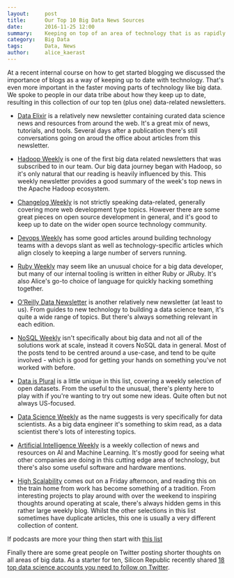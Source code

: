 ```yaml
---
layout:     post
title:      Our Top 10 Big Data News Sources
date:       2016-11-25 12:00
summary:    Keeping on top of an area of technology that is as rapidly moving as the big data ecosystem is hard.  Our data tribe share some of their resources for keeping up to date.
category:   Big Data
tags:       Data, News
author:     alice_kaerast
---
```


At a recent internal course on how to get started blogging we discussed the importance of blogs as a way of keeping up to date with technology.  That's even more important in the faster moving parts of technology like big data.  We spoke to people in our data tribe about how they keep up to date, resulting in this collection of our top ten (plus one) data-related newsletters.

* [Data Elixir](http://dataelixir.com/) is a relatively new newsletter containing curated data science news and resources from around the web.  It's a great mix of news, tutorials, and tools.  Several days after a publication there's still conversations going on aroud the office about articles from this newsletter.

* [Hadoop Weekly](https://www.hadoopweekly.com/) is one of the first big data related newsletters that was subscribed to in our team.  Our big data journey began with Hadoop, so it's only natural that our reading is heavily influenced by this.  This weekly newsletter provides a good summary of the week's top news in the Apache Hadoop ecosystem.

* [Changelog Weekly](https://changelog.com/weekly) is not strictly speaking data-related, generally covering more web development type topics.  However there are some great pieces on open source development in general, and it's good to keep up to date on the wider open source technology community.

* [Devops Weekly](http://www.devopsweekly.com/) has some good articles around building technology teams with a devops slant as well as technology-specific articles which align closely to keeping a large number of servers running.

* [Ruby Weekly](http://rubyweekly.com/) may seem like an unusual choice for a big data developer, but many of our internal tooling is written in either Ruby or JRuby.  It's also Alice's go-to choice of language for quickly hacking something together.

* [O’Reilly Data Newsletter](http://www.oreilly.com/data/newsletter.html) is another relatively new newsletter (at least to us).  From guides to new technology to building a data science team, it's quite a wide range of topics.  But there's always something relevant in each edition. 

* [NoSQL Weekly](http://www.nosqlweekly.com/) isn't specifically about big data and not all of the solutions work at scale, instead it covers NoSQL data in general.  Most of the posts tend to be centred around a use-case, and tend to be quite involved - which is good for getting your hands on something you've not worked with before.

* [Data is Plural](https://tinyletter.com/data-is-plural) is a little unique in this list, covering a weekly selection of open datasets.  From the useful to the unusual, there's plenty here to play with if you're wanting to try out some new ideas.  Quite often but not always US-focused.

* [Data Science Weekly](https://www.datascienceweekly.org/) as the name suggests is very specifically for data scientists.  As a big data engineer it's something to skim read, as a data scientist there's lots of interesting topics.

* [Artificial Intelligence Weekly](http://aiweekly.co) is a weekly collection of news and resources on AI and Machine Learning.  It's mostly good for seeing what other companies are doing in this cutting edge area of technology, but there's also some useful software and hardware mentions.

* [High Scalability](http://highscalability.com) comes out on a Friday afternoon, and reading this on the train home from work has become something of a tradition.  From interesting projects to play around with over the weekend to inspiring thoughts around operating at scale, there's always hidden gems in this rather large weekly blog.  Whilst the other selections in this list sometimes have duplicate articles, this one is usually a very different collection of content.

If podcasts are more your thing then start with [this list](https://medium.com/@mattfogel/the-10-best-ai-data-science-and-machine-learning-podcasts-d7495cfb127c)

Finally there are some great people on Twitter posting shorter thoughts on all areas of big data.  As a starter for ten, Silicon Republic recently shared [18 top data science accounts you need to follow on Twitter](https://www.siliconrepublic.com/business/data-science-women-twitter).